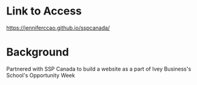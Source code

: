 # Link to Access
https://jenniferccao.github.io/sspcanada/

# Background
Partnered with SSP Canada to build a website as a part of Ivey Business's School's Opportunity Week
